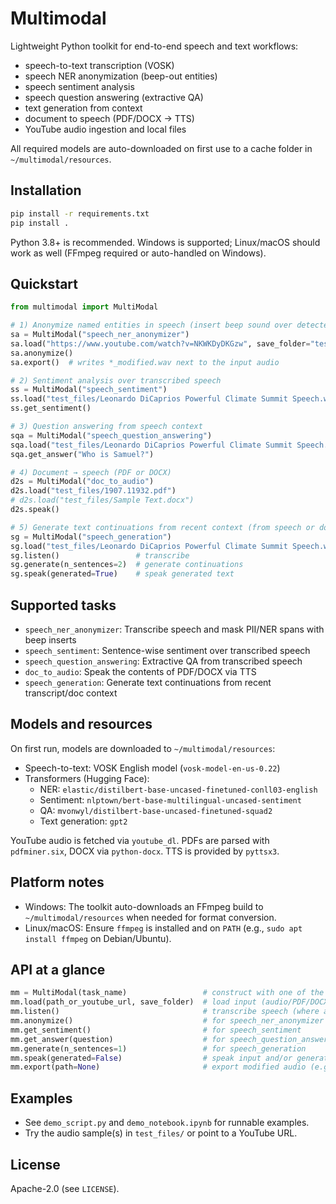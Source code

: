 # Multimodal

Lightweight Python toolkit for end-to-end speech and text workflows:

- speech-to-text transcription (VOSK)
- speech NER anonymization (beep-out entities)
- speech sentiment analysis
- speech question answering (extractive QA)
- text generation from context
- document to speech (PDF/DOCX → TTS)
- YouTube audio ingestion and local files

All required models are auto-downloaded on first use to a cache folder in `~/multimodal/resources`.

## Installation

```bash
pip install -r requirements.txt
pip install .
```

Python 3.8+ is recommended. Windows is supported; Linux/macOS should work as well (FFmpeg required or auto-handled on Windows).

## Quickstart

```python
from multimodal import MultiModal

# 1) Anonymize named entities in speech (insert beep sound over detected spans)
sa = MultiModal("speech_ner_anonymizer")
sa.load("https://www.youtube.com/watch?v=NKWKDyDKGzw", save_folder="test_files")
sa.anonymize()
sa.export()  # writes *_modified.wav next to the input audio

# 2) Sentiment analysis over transcribed speech
ss = MultiModal("speech_sentiment")
ss.load("test_files/Leonardo DiCaprios Powerful Climate Summit Speech.wav")
ss.get_sentiment()

# 3) Question answering from speech context
sqa = MultiModal("speech_question_answering")
sqa.load("test_files/Leonardo DiCaprios Powerful Climate Summit Speech.wav")
sqa.get_answer("Who is Samuel?")

# 4) Document → speech (PDF or DOCX)
d2s = MultiModal("doc_to_audio")
d2s.load("test_files/1907.11932.pdf")
# d2s.load("test_files/Sample Text.docx")
d2s.speak()

# 5) Generate text continuations from recent context (from speech or docs)
sg = MultiModal("speech_generation")
sg.load("test_files/Leonardo DiCaprios Powerful Climate Summit Speech.wav")
sg.listen()                 # transcribe
sg.generate(n_sentences=2)  # generate continuations
sg.speak(generated=True)    # speak generated text
```

## Supported tasks

- `speech_ner_anonymizer`: Transcribe speech and mask PII/NER spans with beep inserts
- `speech_sentiment`: Sentence-wise sentiment over transcribed speech
- `speech_question_answering`: Extractive QA from transcribed speech
- `doc_to_audio`: Speak the contents of PDF/DOCX via TTS
- `speech_generation`: Generate text continuations from recent transcript/doc context

## Models and resources

On first run, models are downloaded to `~/multimodal/resources`:

- Speech-to-text: VOSK English model (`vosk-model-en-us-0.22`)
- Transformers (Hugging Face):
  - NER: `elastic/distilbert-base-uncased-finetuned-conll03-english`
  - Sentiment: `nlptown/bert-base-multilingual-uncased-sentiment`
  - QA: `mvonwyl/distilbert-base-uncased-finetuned-squad2`
  - Text generation: `gpt2`

YouTube audio is fetched via `youtube_dl`. PDFs are parsed with `pdfminer.six`, DOCX via `python-docx`. TTS is provided by `pyttsx3`.

## Platform notes

- Windows: The toolkit auto-downloads an FFmpeg build to `~/multimodal/resources` when needed for format conversion.
- Linux/macOS: Ensure `ffmpeg` is installed and on `PATH` (e.g., `sudo apt install ffmpeg` on Debian/Ubuntu).

## API at a glance

```python
mm = MultiModal(task_name)                 # construct with one of the supported tasks
mm.load(path_or_youtube_url, save_folder)  # load input (audio/PDF/DOCX)
mm.listen()                                # transcribe speech (where applicable)
mm.anonymize()                             # for speech_ner_anonymizer
mm.get_sentiment()                         # for speech_sentiment
mm.get_answer(question)                    # for speech_question_answering
mm.generate(n_sentences=1)                 # for speech_generation
mm.speak(generated=False)                  # speak input and/or generated text
mm.export(path=None)                       # export modified audio (e.g., anonymized)
```

## Examples

- See `demo_script.py` and `demo_notebook.ipynb` for runnable examples.
- Try the audio sample(s) in `test_files/` or point to a YouTube URL.

## License

Apache-2.0 (see `LICENSE`).
